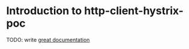 # Introduction to http-client-hystrix-poc

TODO: write [great documentation](http://jacobian.org/writing/what-to-write/)
